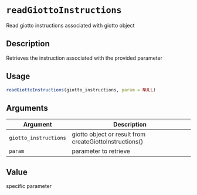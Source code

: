 # `readGiottoInstructions`

Read giotto instructions associated with giotto object


## Description

Retrieves the instruction associated with the provided parameter


## Usage

```r
readGiottoInstructions(giotto_instructions, param = NULL)
```


## Arguments

Argument      |Description
------------- |----------------
`giotto_instructions`     |     giotto object or result from createGiottoInstructions()
`param`     |     parameter to retrieve


## Value

specific parameter


